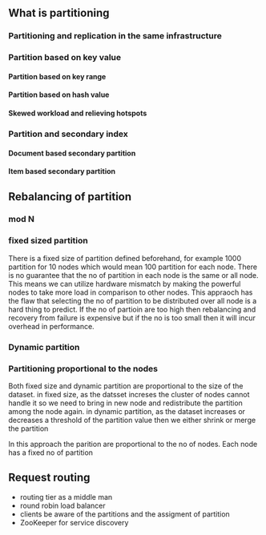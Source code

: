 ## What is partitioning 

### Partitioning and replication in the same infrastructure 

### Partition based on key value
#### Partition based on key range 
#### Partition based on hash value 

#### Skewed workload and relieving hotspots


### Partition and secondary index 
#### Document based secondary partition
#### Item based secondary partition


## Rebalancing of partition
### mod N
### fixed sized partition  
There is a fixed size of partition defined beforehand, for example 1000 partition for 10 nodes which would mean 100 partition for each node. There is no guarantee that the no of partition in each node is the same or all node. 
This means we can utilize hardware mismatch by making the powerful nodes to take more load in comparison to other nodes.
This appraoch has the flaw that selecting the no of partition to be distributed over all node is a hard thing to predict. If the no of partioin are too high then rebalancing and recovery from failure is expensive but if the no is too small then it will incur overhead in performance.
### Dynamic partition 
### Partitioning proportional to the nodes 
Both fixed size and dynamic partition are proportional to the size of the dataset. 
in fixed size, as the datsset increses the cluster of nodes cannot handle it so we need to bring in new node and redistribute the partition among the node again. 
in dynamic partition, as the dataset increases or decreases a threshold of the partition value then we either shrink or merge the partition

In this approach the parition are proportional to the no of nodes. 
Each node has a fixed no of partition

## Request routing 
- routing tier as a middle man 
- round robin load balancer 
- clients be aware of the partitions and the assigment of partition
- ZooKeeper for service discovery
